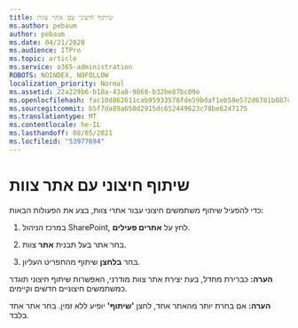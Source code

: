 ```yaml
---
title: שיתוף חיצוני עם אתר צוות
ms.author: pebaum
author: pebaum
ms.date: 04/21/2020
ms.audience: ITPro
ms.topic: article
ms.service: o365-administration
ROBOTS: NOINDEX, NOFOLLOW
localization_priority: Normal
ms.assetid: 22a229b6-b18a-43a8-9868-b32be87bc09e
ms.openlocfilehash: fac10d862611cab95933576fde59bdaf1eb58e572d6781b087c48d2c332e205d
ms.sourcegitcommit: b5f7da89a650d2915dc652449623c78be6247175
ms.translationtype: MT
ms.contentlocale: he-IL
ms.lasthandoff: 08/05/2021
ms.locfileid: "53977694"
---
```

# <a name="external-sharing-with-a-team-site"></a>שיתוף חיצוני עם אתר צוות

כדי להפעיל שיתוף משתמשים חיצוני עבור אתרי צוות, בצע את הפעולות הבאות: 
  
1. במרכז הניהול SharePoint, לחץ על **אתרים פעילים**.
  
2. בחר אתר בעל תבנית **אתר** צוות. 
  
3. בחר **בלחצן** שיתוף מהתפריט העליון. 
  
 **הערה:** כברירת מחדל, בעת יצירת אתר צוות מודרני, האפשרות שיתוף חיצוני תוגדר כמשתמשים חיצוניים חדשים וקיימים. 
  
 **הערה:** אם בחרת יותר מהאתר אחד, לחצן **'שיתוף'** יופיע ללא זמין. בחר אתר אחד בלבד. 
  

